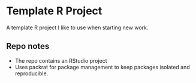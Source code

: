 # Template R Project

A template R project I like to use when starting new work.

## Repo notes

- The repo contains an RStudio project
- Uses packrat for package management to keep packages isolated and reproducible.
